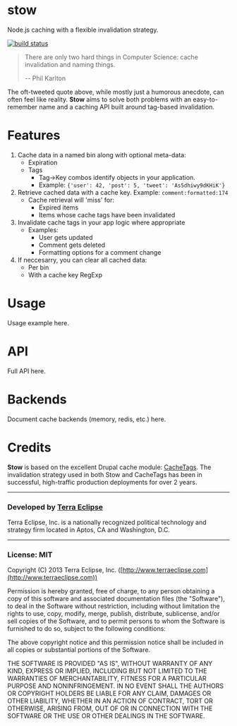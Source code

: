 stow
====

Node.js caching with a flexible invalidation strategy.

[![build status](https://secure.travis-ci.org/cpsubrian/node-stow.png)](http://travis-ci.org/cpsubrian/node-stow)

> There are only two hard things in Computer Science: cache invalidation and naming things.
>
> -- Phil Karlton

The oft-tweeted quote above, while mostly just a humorous anecdote, can often
feel like reality. **Stow** aims to solve both problems with an easy-to-remember
name and a caching API built around tag-based invalidation.

Features
========

1. Cache data in a named bin along with optional meta-data:
    - Expiration
    - Tags
        - Tag->Key combos identify objects in your application.
        - Example: `{'user': 42, 'post': 5, 'tweet': 'As5dhiwy9dKHiK'}`
2. Retrieve cached data with a cache key.  Example: `comment:formatted:174`
    - Cache retrieval will 'miss' for:
        - Expired items
        - Items whose cache tags have been invalidated
3. Invalidate cache tags in your app logic where appropriate
    - Examples:
        - User gets updated
        - Comment gets deleted
        - Formatting options for a comment change
4. If neccesarry, you can clear all cached data:
    - Per bin
    - With a cache key RegExp


Usage
=====

Usage example here.


API
===

Full API here.

Backends
========

Document cache backends (memory, redis, etc.) here.

Credits
=======

**Stow** is based on the excellent Drupal cache module: [CacheTags](http://drupal.org/project/cachetags).
The invalidation strategy used in both Stow and CacheTags has been in successful,
high-traffic production deployments for over 2 years.

- - -

### Developed by [Terra Eclipse](http://www.terraeclipse.com)
Terra Eclipse, Inc. is a nationally recognized political technology and
strategy firm located in Aptos, CA and Washington, D.C.

- - -

### License: MIT
Copyright (C) 2013 Terra Eclipse, Inc. ([http://www.terraeclipse.com](http://www.terraeclipse.com))

Permission is hereby granted, free of charge, to any person obtaining a copy
of this software and associated documentation files (the &quot;Software&quot;), to deal
in the Software without restriction, including without limitation the rights
to use, copy, modify, merge, publish, distribute, sublicense, and/or sell
copies of the Software, and to permit persons to whom the Software is furnished
to do so, subject to the following conditions:

The above copyright notice and this permission notice shall be included in
all copies or substantial portions of the Software.

THE SOFTWARE IS PROVIDED &quot;AS IS&quot;, WITHOUT WARRANTY OF ANY KIND, EXPRESS OR
IMPLIED, INCLUDING BUT NOT LIMITED TO THE WARRANTIES OF MERCHANTABILITY,
FITNESS FOR A PARTICULAR PURPOSE AND NONINFRINGEMENT. IN NO EVENT SHALL THE
AUTHORS OR COPYRIGHT HOLDERS BE LIABLE FOR ANY CLAIM, DAMAGES OR OTHER
LIABILITY, WHETHER IN AN ACTION OF CONTRACT, TORT OR OTHERWISE, ARISING FROM,
OUT OF OR IN CONNECTION WITH THE SOFTWARE OR THE USE OR OTHER DEALINGS IN THE
SOFTWARE.
